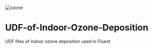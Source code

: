 ![ozone](https://github.com/kidisgod/UDF-of-Indoor-Ozone-Deposition/blob/master/ozone.png)
# UDF-of-Indoor-Ozone-Deposition
UDF files of indoor ozone deposition used in Fluent
